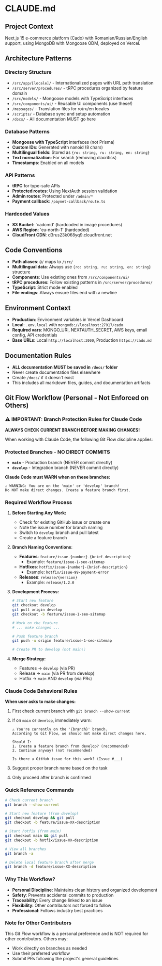 # CLAUDE.md

## Project Context
Next.js 15 e-commerce platform (Cado) with Romanian/Russian/English support, using MongoDB with Mongoose ODM, deployed on Vercel.

## Architecture Patterns

### Directory Structure
- `/src/app/[locale]/` - Internationalized pages with URL path translation
- `/src/server/procedures/` - tRPC procedures organized by feature domain
- `/src/models/` - Mongoose models with TypeScript interfaces
- `/src/components/ui/` - Reusable UI components (use these!)
- `/messages/` - Translation files for ro/ru/en locales
- `/scripts/` - Database sync and setup automation
- `/docs/` - All documentation MUST go here

### Database Patterns
- **Mongoose with TypeScript** interfaces (not Prisma)
- **Custom IDs**: Generated with nanoid (8 chars)
- **Multilingual fields**: Stored as `{ro: string, ru: string, en: string}`
- **Text normalization**: For search (removing diacritics)
- **Timestamps**: Enabled on all models

### API Patterns
- **tRPC** for type-safe APIs
- **Protected routes**: Using NextAuth session validation
- **Admin routes**: Protected under `/admin/*`
- **Payment callback**: `/paynet-callback/route.ts`

### Hardcoded Values
- **S3 Bucket**: 'cadomd' (hardcoded in image procedures)
- **AWS Region**: 'eu-north-1' (hardcoded)
- **CloudFront CDN**: d3rus23k068yq9.cloudfront.net

## Code Conventions
- **Path aliases**: `@/` maps to `/src/`
- **Multilingual data**: Always use `{ro: string, ru: string, en: string}` structure
- **Components**: Use existing ones from `/src/components/ui/`
- **tRPC procedures**: Follow existing patterns in `/src/server/procedures/`
- **TypeScript**: Strict mode enabled
- **File endings**: Always ensure files end with a newline

## Environment Context
- **Production**: Environment variables in Vercel Dashboard
- **Local**: `.env.local` with `mongodb://localhost:27017/cado`
- **Required vars**: MONGO_URI, NEXTAUTH_SECRET, AWS keys, email config, API credentials
- **Base URLs**: Local `http://localhost:3000`, Production `https://cado.md`

## Documentation Rules
- **ALL documentation MUST be saved in `/docs/` folder**
- Never create documentation files elsewhere
- Create `/docs/` if it doesn't exist
- This includes all markdown files, guides, and documentation artifacts

## Git Flow Workflow (Personal - Not Enforced on Others)

### ⚠️ IMPORTANT: Branch Protection Rules for Claude Code

**ALWAYS CHECK CURRENT BRANCH BEFORE MAKING CHANGES!**

When working with Claude Code, the following Git Flow discipline applies:

### Protected Branches - NO DIRECT COMMITS
- **`main`** - Production branch (NEVER commit directly)
- **`develop`** - Integration branch (NEVER commit directly)

**Claude Code must WARN when on these branches:**
```
⚠️ WARNING: You are on the 'main' or 'develop' branch!
Do NOT make direct changes. Create a feature branch first.
```

### Required Workflow Process

1. **Before Starting Any Work:**
   - Check for existing GitHub issue or create one
   - Note the issue number for branch naming
   - Switch to `develop` branch and pull latest
   - Create a feature branch

2. **Branch Naming Conventions:**
   - **Features**: `feature/issue-{number}-{brief-description}`
     - Example: `feature/issue-1-seo-sitemap`
   - **Hotfixes**: `hotfix/issue-{number}-{brief-description}`
     - Example: `hotfix/issue-99-payment-error`
   - **Releases**: `release/{version}`
     - Example: `release/1.2.0`

3. **Development Process:**
   ```bash
   # Start new feature
   git checkout develop
   git pull origin develop
   git checkout -b feature/issue-1-seo-sitemap

   # Work on the feature
   # ... make changes ...

   # Push feature branch
   git push -u origin feature/issue-1-seo-sitemap

   # Create PR to develop (not main!)
   ```

4. **Merge Strategy:**
   - Features → `develop` (via PR)
   - Release → `main` (via PR from develop)
   - Hotfix → `main` AND `develop` (via PRs)

### Claude Code Behavioral Rules

**When user asks to make changes:**
1. First check current branch with `git branch --show-current`
2. If on `main` or `develop`, immediately warn:
   ```
   ⚠️ You're currently on the '{branch}' branch.
   According to Git Flow, we should not make direct changes here.

   Should I:
   1. Create a feature branch from develop? (recommended)
   2. Continue anyway? (not recommended)

   Is there a GitHub issue for this work? (Issue #___)
   ```

3. Suggest proper branch name based on the task
4. Only proceed after branch is confirmed

### Quick Reference Commands

```bash
# Check current branch
git branch --show-current

# Start new feature (from develop)
git checkout develop && git pull
git checkout -b feature/issue-XX-description

# Start hotfix (from main)
git checkout main && git pull
git checkout -b hotfix/issue-XX-description

# View all branches
git branch -a

# Delete local feature branch after merge
git branch -d feature/issue-XX-description
```

### Why This Workflow?

- **Personal Discipline**: Maintains clean history and organized development
- **Safety**: Prevents accidental commits to production
- **Traceability**: Every change linked to an issue
- **Flexibility**: Other contributors not forced to follow
- **Professional**: Follows industry best practices

### Note for Other Contributors

This Git Flow workflow is a personal preference and is NOT required for other contributors. Others may:
- Work directly on branches as needed
- Use their preferred workflow
- Submit PRs following the project's general guidelines